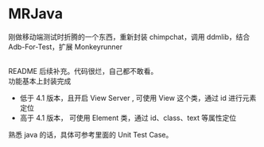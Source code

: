 # MRJava
刚做移动端测试时折腾的一个东西，重新封装 chimpchat，调用 ddmlib，结合 Adb-For-Test，扩展 Monkeyrunner

## 
README 后续补充。代码很烂，自己都不敢看。  
功能基本上封装完成

*	低于 4.1 版本，且开启 View Server , 可使用 View 这个类，通过 id 进行元素定位
*	高于 4.1 版本， 可使用 Element 类，通过 id、class、text 等属性定位

熟悉 java 的话，具体可参考里面的 Unit Test Case。
